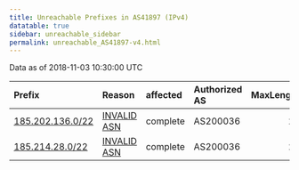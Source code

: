 ```yaml
---
title: Unreachable Prefixes in AS41897 (IPv4)
datatable: true
sidebar: unreachable_sidebar
permalink: unreachable_AS41897-v4.html
---
```


Data as of 2018-11-03 10:30:00 UTC


<div class="datatable-begin"></div>

| Prefix                                                     | Reason                                                                                                  | affected   | Authorized AS   |   MaxLength | Anchor                                         |   unreachable /24s |
|:-----------------------------------------------------------|:--------------------------------------------------------------------------------------------------------|:-----------|:----------------|------------:|:-----------------------------------------------|-------------------:|
| [185.202.136.0/22](https://stat.ripe.net/185.202.136.0/22) | [INVALID ASN](https://rpki-validator.ripe.net/announcement-preview?asn=AS41897&prefix=185.202.136.0/22) | complete   | AS200036        |          22 | [RIPE](unreachable_RIPE_NCC_RPKI_Root-v4.html) |                  4 |
| [185.214.28.0/22](https://stat.ripe.net/185.214.28.0/22)   | [INVALID ASN](https://rpki-validator.ripe.net/announcement-preview?asn=AS41897&prefix=185.214.28.0/22)  | complete   | AS200036        |          22 | [RIPE](unreachable_RIPE_NCC_RPKI_Root-v4.html) |                  4 |

<div class="datatable-end"></div>